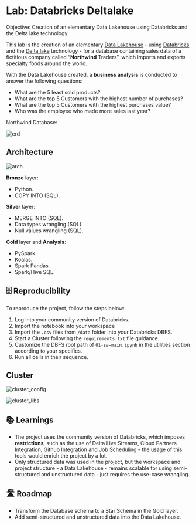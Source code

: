 # Lab: Databricks Deltalake

Objective: Creation of an elementary Data Lakehouse using Databricks and the Delta lake technology

This lab is the creation of an elementary [Data Lakehouse](https://www.databricks.com/glossary/data-lakehouse) - using [Databricks](https://www.databricks.com) and the [Delta lake](https://delta.io) technology - for a database containing sales data of a fictitious company called “**Northwind** Traders”, which imports and exports specialty foods around the world. 

With the Data Lakehouse created, a **business analysis** is conducted to answer the following questions:

- What are the 5 least sold products?
- What are the top 5 Customers with the highest number of purchases?
- What are the top 5 Customers with the highest purchases value?
- Who was the employee who made more sales last year?

Northwind Database:

![erd](https://user-images.githubusercontent.com/62965911/214517643-7793aab8-f8b4-4e72-805e-c0ab9d52caea.jpg)

## Architecture

![arch](https://user-images.githubusercontent.com/62965911/214517619-ea319823-7f68-4080-8ce6-6a470f052202.png)

**Bronze** layer:

- Python.
- COPY INTO (SQL).

**Silver** layer:

- MERGE INTO (SQL).
- Data types wrangling (SQL).
- Null values wrangling (SQL).

**Gold** layer and **Analysis**:

- PySpark.
- Koalas.
- Spark Pandas.
- Spark/Hive SQL.

## 🗄 Reproducibility

To reproduce the project, follow the steps below:

1. Log into your community version of Databricks.
2. Import the notebook into your workspace
3. Import the ```.csv``` files from ```/data``` folder into your Databricks DBFS.
4. Start a Cluster following the ```requirements.txt``` file guidance.
5. Customize the DBFS root path of ```01-sa-main.ipynb``` in the utilities section according to your specifics.
6. Run all cells in their sequence.

## Cluster

![cluster_config](https://user-images.githubusercontent.com/62965911/214517632-b9955484-9990-4ac8-88c0-919d9d5645c3.png)

![cluster_libs](https://user-images.githubusercontent.com/62965911/214517637-67dc1546-3cfc-4270-87a9-888409dcd53c.png)

## 📚 Learnings

- The project uses the community version of Databricks, which imposes **restrictions**, such as the use of Delta Live Streams, Cloud Partners Integration, Github Integration and Job Scheduling - the usage of this tools would enrich the project by a lot.
- Only structured data was used in the project, but the workspace and project structure - a Data Lakehouse - remains scalable for using semi-structured and unstructured data - just requires the use-case wrangling.

## 🛣 Roadmap

- Transform the Database schema to a Star Schema in the Gold layer.
- Add semi-structured and unstructured data into the Data Lakehouse.